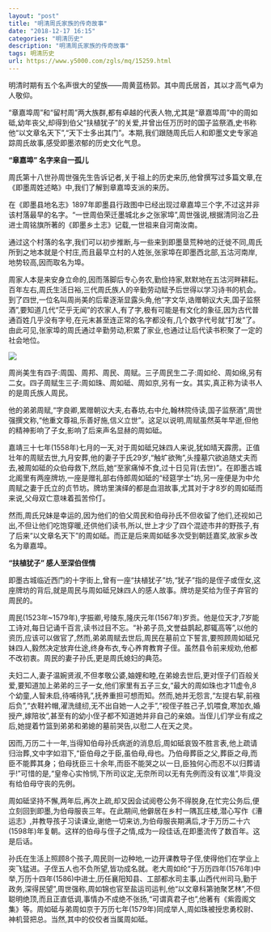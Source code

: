 ```yaml
---
layout: "post"
title: "明清周氏家族的传奇故事"
date: "2018-12-17 16:15"
categories: "明清历史"
description: "明清周氏家族的传奇故事"
tags: 明清历史
url: https://www.y5000.com/zgls/mq/15259.html
---
```






明清时期有五个名声很大的望族——周黄蓝杨郭。其中周氏居首，其以才高气卓为人敬仰。

“章嘉埠周”和“留村周”两大族群,都有卓越的代表人物,尤其是“章嘉埠周”中的周如砥,幼年丧父,却得到伯父“扶植犹子”的关爱,并曾出任万历时的国子监祭酒,史书称他“以文章名天下”,“天下士多出其门”。本期,我们跟随周氏后人和即墨文史专家追踪周氏故事,感受即墨浓郁的历史文化气息。

**“章嘉埠” 名字来自一孤儿**

周氏第十八世孙周世强先生告诉记者,关于祖上的历史来历,他曾撰写过多篇文章,在《即墨周姓述略》中,我们了解到章嘉埠支派的来历。

在《即墨县地名志》1897年即墨县行政图中已经出现过章嘉埠三个字,不过这并非该村落最早的名字。“一世周伯荣迁墨城北乡之张家埠”,周世强说,根据清同治乙丑进士周铭旗所著的《即墨乡土志》记载,一世祖来自河南汝南。

通过这个村落的名字,我们可以初步推断,与一些来到即墨垦荒种地的迁徙不同,周氏所到之地本就是个村庄,而且最早立村的人姓张,张家埠在即墨西北部,五沽河南岸,地势较高,因而取名为埠。

周家人本是来安身立命的,因而落脚后专心务农,勤俭持家,默默地在五沽河畔耕耘。百年左右,周氏生活日裕,三代周氏族人的辛勤劳动赋予后世得以学习诗书的机会。到了四世,一位名叫周尚美的后辈逐渐显露头角,他“字文华,诰赠朝议大夫,国子监祭酒”,要知道几代“茫乎无闻”的农家人,有了字,极有可能是有文化的象征,因为古代普通百姓几乎没有字号,在元末甚至连正常的名字都没有,几个数字代号就“打发”了。由此可见,张家埠的周氏通过辛勤劳动,积累了家业,也通过让后代读书积聚了一定的社会地位。

![](https://img.y5000.com/uploads/allimg/170227/1I42135T-0.jpg)

周尚美生有四子:周国、周邦、周民、周赋。三子周民生二子:周如纶、周如绵,另有二女。四子周赋生三子:周如珠、周如砥、周如京,另有一女。其实,真正称为读书人的是周氏族人周民。

他的弟弟周赋,“字良卿,累赠朝议大夫,右春坊,右中允,翰林院侍读,国子监祭酒”,周世强撰文称,“他重文尊祖,乐善好施,信义立世”。这足以说明,周赋虽然英年早逝,但他的精神影响了子女,影响了后来声名显赫的周如砥。

嘉靖三十七年(1558年)七月的一天,对于周如砥兄妹四人来说,犹如晴天霹雳。正值壮年的周赋去世,九月安葬,他的妻子于氏29岁,“触圹欲殉”,头撞墓穴欲追随丈夫而去,被周如砥的众伯母救下,然后,她“至家痛悼不食,过十日见背(去世)”。在即墨古城北阁里有两座牌坊,一座是赠礼部右侍郎周如砥的“经筵学士”坊,另一座便是为中允周赋之妻于氏立的贞节坊。牌坊里演绎的都是血泪故事,尤其对于才8岁的周如砥而来说,父母双亡意味着孤苦伶仃。

然而,周氏兄妹是幸运的,因为他们的伯父周民和伯母孙氏不但收留了他们,还视如己出,不但让他们吃饱穿暖,还供他们读书,所以,世上才少了四个混迹市井的野孩子,有了后来“以文章名天下”的周如砥。而正是后来周如砥多次受到朝廷嘉奖,故家乡改名为章嘉埠。

**“扶植犹子” 感人至深伯侄情**

即墨古城临近西门的十字街上,曾有一座“扶植犹子”坊,“犹子”指的是侄子或侄女,这座牌坊的背后,就是周民与周如砥兄妹四人的感人故事。牌坊是奖给为侄子弃官的周民的。

周民(1523年~1579年),字振卿,号陵东,隆庆元年(1567年)岁贡。他是位天才,7岁能工诗对,每日记诵千百言,读书过目不忘。“补弟子员,文誉益鹊起,郡辄高等”,以他的资历,应该可以做官了,然而,弟弟周赋去世后,周民在墓前立下誓言,要照顾周如砥兄妹四人,毅然决定放弃仕途,终身布衣,专心养育教育子侄。虽然县令前来规劝,他都不改初衷。周民的妻子孙氏,更是周氏媳妇的典范。

夫妇二人,妻子温婉贤淑,不但孝敬公婆,妯娌和睦,在弟媳去世后,更对侄子们百般关爱,要知道加上弟弟的三子一女,他们家里有五子三女,“最大的周如珠也才11虚令,8个幼童,人智未启,待哺待乳”,抚养重担可想而知。然而,她并无怨言,“左提右挈,前襁后负”,“衣鞋衿帽,濯洗缝纫,无不出自她一人之手”,“视侄子胜己子,饥喂食,寒加衣,婚授产,嫁陪妆”,甚至有的幼小侄子都不知道她并非自己的亲娘。当侄儿们学业有成之后,她提着竹篮到弟弟和弟媳的墓前哭告,以慰二人在天之灵。

因而,万历二十一年,当得知伯母孙氏病逝的消息后,周如砥哀毁不胜言表,他上疏请归治葬,文中字如泪下,“臣伯母之于臣,虽伯母,母也。乃伯母葬臣之父,葬臣之母,而臣不能葬其身；伯母抚臣三十余年,而臣不能哭之以一日,臣独何心而忍不以归葬请乎!”可惜的是,“皇帝心实怜悯,下所司议定,无奈所司以无有先例而没有议准”,毕竟没有给伯母守丧的先例。

周如砥坚持不懈,两年后,再次上疏,却又因会试阅卷公务不得脱身,在忙完公务后,便立刻回到即墨,为伯母服丧三年。在此期间,他僻居在乡村一隅瓦庄楼,潜心写作《漕运志》,并教导孩子习读课业,谢绝一切来访,为伯母服丧期满后,才于万历二十六(1598年)年复朝。这样的伯母与侄子之情,成为一段佳话,在即墨流传了数百年。这是后话。

孙氏在生活上照顾8个孩子,周民则一边种地,一边开课教导子侄,使得他们在学业上突飞猛进。子侄五人也不负所望,皆功成名就。老大周如纶“于万历四年(1576年)中举,万历十四年(1586)中进士,历任襄阳知县、工部都水司主事,山西代州司马,勤于政务,深得民望”,周世强称,周如锦也官至盐运司运判,他“以文章科第驰聚艺林”,不但聪明绝顶,而且正直低调,事情办不成绝不张扬,“可谓真君子也”,他著有《紫霞阁文集》等。周如砥与弟周如京于万历七年(1579年)同成举人,周如珠被授忠勇校尉、神机营把总。当然,其中的佼佼者当属周如砥。
